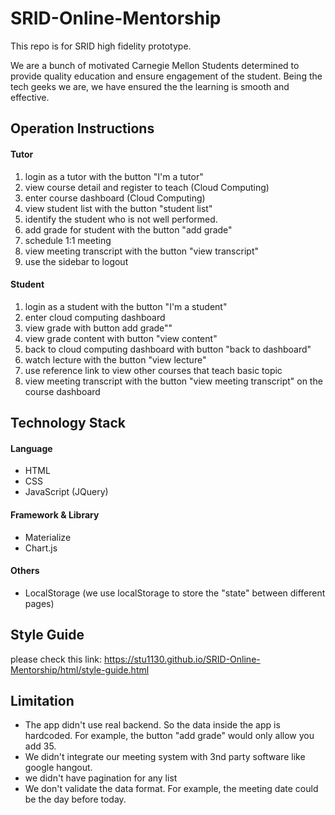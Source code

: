 # SRID-Online-Mentorship
This repo is for SRID high fidelity prototype. 

We are a bunch of motivated Carnegie Mellon Students determined to provide quality education and ensure engagement of the student. Being the tech geeks we are, we have ensured the the learning is smooth and effective.
## Operation Instructions
#### Tutor
1. login as a tutor with the button "I'm a tutor"
2. view course detail and register to teach (Cloud Computing)
3. enter course dashboard (Cloud Computing)
4. view student list with the button "student list"
5. identify the student who is not well performed.
6. add grade for student with the button "add grade"
7. schedule 1:1 meeting
8. view meeting transcript with the button "view transcript"
9. use the sidebar to logout
#### Student
1. login as a student with the button "I'm a student"
2. enter cloud computing dashboard
3. view grade with button add grade""
4. view grade content with button "view content"
5. back to cloud computing dashboard with button "back to dashboard"
6. watch lecture with the button "view lecture"
7. use reference link to view other courses that teach basic topic
8. view meeting transcript with the button "view meeting transcript" on the course dashboard
## Technology Stack
#### Language
- HTML
- CSS
- JavaScript (JQuery)
#### Framework & Library 
- Materialize
- Chart.js
#### Others
- LocalStorage (we use localStorage to store the "state" between different pages)
## Style Guide
please check this link: https://stu1130.github.io/SRID-Online-Mentorship/html/style-guide.html
## Limitation
- The app didn't use real backend. So the data inside the app is hardcoded. For example, the button "add grade" would only allow you add 35. 
- We didn't integrate our meeting system with 3nd party software like google hangout.
- we didn't have pagination for any list
- We don't validate the data format. For example, the meeting date could be the day before today.
